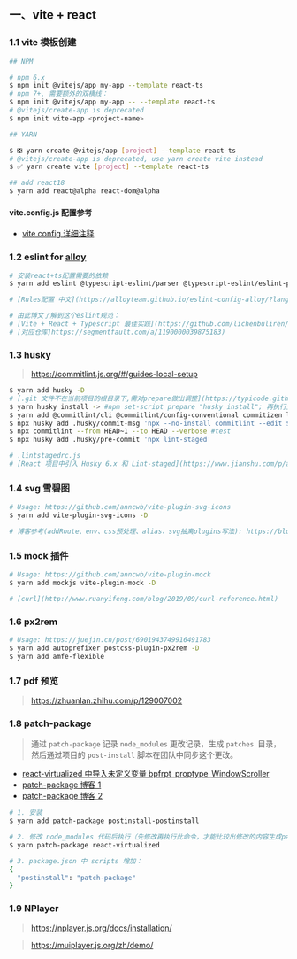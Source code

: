 ## 一、vite + react

### 1.1 vite 模板创建

```bash
## NPM

# npm 6.x
$ npm init @vitejs/app my-app --template react-ts
# npm 7+, 需要额外的双横线：
$ npm init @vitejs/app my-app -- --template react-ts
# @vitejs/create-app is deprecated
$ npm init vite-app <project-name>

## YARN

$ ❎ yarn create @vitejs/app [project] --template react-ts
# @vitejs/create-app is deprecated, use yarn create vite instead
$ ✅ yarn create vite [project] --template react-ts

## add react18
$ yarn add react@alpha react-dom@alpha
```

#### vite.config.js 配置参考

- [vite config 详细注释](https://github.com/Asarua/vite2-config-description.git)

### 1.2 eslint for [alloy](https://www.npmjs.com/package/eslint-config-alloy)

```bash
# 安装react+ts配置需要的依赖
$ yarn add eslint @typescript-eslint/parser @typescript-eslint/eslint-plugin eslint-plugin-react eslint-config-alloy babel-eslint eslint-plugin-prettier prettier -D

# [Rules配置 中文](https://alloyteam.github.io/eslint-config-alloy/?language=zh-CN)

# 由此博文了解到这个eslint规范：
# [Vite + React + Typescript 最佳实践](https://github.com/lichenbuliren/fe-project-base)
# [对应仓库]https://segmentfault.com/a/1190000039875183)
```

### 1.3 husky

> https://commitlint.js.org/#/guides-local-setup

```bash
$ yarn add husky -D
# [.git 文件不在当前项目的根目录下,需对prepare做出调整](https://typicode.github.io/husky/#/?id=custom-directory)
$ yarn husky install -> #npm set-script prepare "husky install"; 再执行生成.husky文件夹
$ yarn add @commitlint/cli @commitlint/config-conventional commitizen lint-staged -D
$ npx husky add .husky/commit-msg 'npx --no-install commitlint --edit $1'
$ npx commitlint --from HEAD~1 --to HEAD --verbose #test
$ npx husky add .husky/pre-commit 'npx lint-staged'

# .lintstagedrc.js
# [React 项目中引入 Husky 6.x 和 Lint-staged](https://www.jianshu.com/p/a7cea983e7a2)
```

### 1.4 svg 雪碧图

```bash
# Usage: https://github.com/anncwb/vite-plugin-svg-icons
$ yarn add vite-plugin-svg-icons -D

# 博客参考(addRoute、env、css预处理、alias、svg抽离plugins写法): https://blog.csdn.net/weixin_43368335/article/details/113868053
```

### 1.5 mock 插件

```bash
# Usage: https://github.com/anncwb/vite-plugin-mock
$ yarn add mockjs vite-plugin-mock -D

# [curl](http://www.ruanyifeng.com/blog/2019/09/curl-reference.html)
```

### 1.6 px2rem

```bash
# Usage: https://juejin.cn/post/6901943749916491783
$ yarn add autoprefixer postcss-plugin-px2rem -D
$ yarn add amfe-flexible
```

### 1.7 pdf 预览

> https://zhuanlan.zhihu.com/p/129007002

### 1.8 patch-package

> 通过 `patch-package` 记录 `node_modules` 更改记录，生成 `patches `目录，然后通过项目的 `post-install` 脚本在团队中同步这个更改。

- [react-virtualized 中导入未定义变量 bpfrpt_proptype_WindowScroller](https://juejin.cn/post/7005731645911203877)
- [patch-package 博客 1](https://blog.csdn.net/ghosind/article/details/83692873)
- [patch-package 博客 2](https://blog.csdn.net/qq_23334071/article/details/114736831)

```bash
# 1. 安装
$ yarn add patch-package postinstall-postinstall

# 2. 修改 node_modules 代码后执行（先修改再执行此命令，才能比较出修改的内容生成patch文件）：
$ yarn patch-package react-virtualized

# 3. package.json 中 scripts 增加：
{
  "postinstall": "patch-package"
}
```

### 1.9 NPlayer

> https://nplayer.js.org/docs/installation/

> https://muiplayer.js.org/zh/demo/
